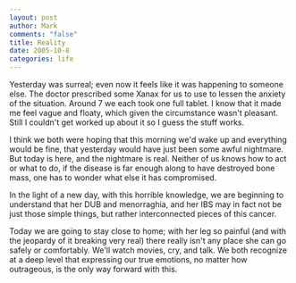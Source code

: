 ```yaml
--- 
layout: post
author: Mark
comments: "false"
title: Reality
date: 2005-10-8
categories: life
---
```

Yesterday was surreal; even now it feels like it was happening to someone else. The doctor prescribed some Xanax for us to use to lessen the anxiety of the situation. Around 7 we each took one full tablet. I know that it made me feel vague and floaty, which given the circumstance wasn't pleasant. Still I couldn't get worked up about it so I guess the stuff works.

I think we both were hoping that this morning we'd wake up and everything would be fine, that yesterday would have just been some awful nightmare. But today is here, and the nightmare is real. Neither of us knows how to act or what to do, if the disease is far enough along to have destroyed bone mass, one has to wonder what else it has compromised.

In the light of a new day, with this horrible knowledge, we are beginning to understand that her DUB and menorraghia, and her IBS may in fact not be just those simple things, but rather interconnected pieces of this cancer.

Today we are going to stay close to home; with her leg so painful (and with the jeopardy of it breaking very real) there really isn't any place she can go safely or comfortably. We'll watch movies, cry, and talk. We both recognize at a deep level that expressing our true emotions, no matter how outrageous, is the only way forward with this.
